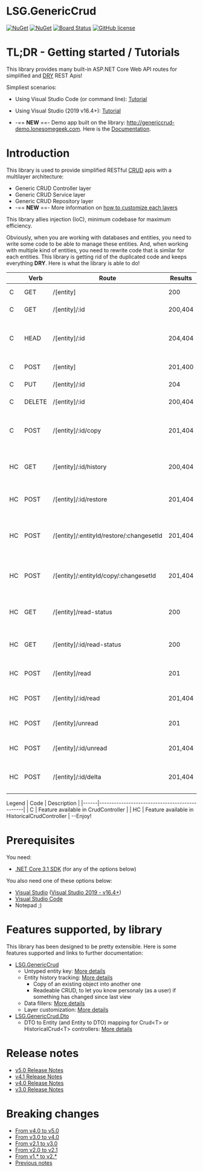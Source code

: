 # LSG.GenericCrud
[![NuGet](https://img.shields.io/nuget/dt/LSG.GenericCrud.svg)](https://www.nuget.org/packages/LSG.GenericCrud)
[![NuGet](https://img.shields.io/nuget/v/LSG.GenericCrud.svg)](https://www.nuget.org/packages/LSG.GenericCrud)
[![Board Status](https://dev.azure.com/lonesomegeek/ddef9b23-a7fc-461f-ade2-bcb9e4e6e579/e5c916ea-37ad-4bba-9ab4-ad6a5070fe19/_apis/work/boardbadge/3c551e06-0bb9-4488-8681-5d1b7cbbaea2)](https://dev.azure.com/lonesomegeek/ddef9b23-a7fc-461f-ade2-bcb9e4e6e579/_boards/board/t/e5c916ea-37ad-4bba-9ab4-ad6a5070fe19/Microsoft.RequirementCategory)
[![GitHub license](https://img.shields.io/github/license/lonesomegeek/LSG.GenericCrud.svg)](https://github.com/lonesomegeek/LSG.GenericCrud/blob/master/LICENSE)

# TL;DR - Getting started / Tutorials

This library provides many built-in ASP.NET Core Web API routes for simplified and [DRY] REST Apis!

Simpliest scenarios:
- Using Visual Studio Code (or command line): [Tutorial](docs/Tutorials/VisualStudioCode.md)
- Using Visual Studio (2019 v16.4+): [Tutorial](docs/Tutorials/VisualStudio.md)

- -== **NEW** ==- Demo app built on the library: http://genericcrud-demo.lonesomegeek.com. Here is the [Documentation](LSG.GenericCrud.Samples/README.md).

# Introduction
This library is used to provide simplified RESTful [CRUD] apis with a multilayer architecture:
- Generic CRUD Controller layer
- Generic CRUD Service layer
- Generic CRUD Repository layer 
- -== **NEW** ==- More information on [how to customize each layers](./docs/CustomLayers/README.md)

This library allies injection (IoC), minimum codebase for maximum efficiency.

Obviously, when you are working with databases and entities, you need to write some code to be able to manage these entities. And, when working with multiple kind of entities, you need to rewrite code that is similar for each entities. This library is getting rid of the duplicated code and keeps everything **DRY**. Here is what the library is able to do!

|    | Verb   | Route                                    | Results | Description                                       |
|----|--------|------------------------------------------|---------|---------------------------------------------------|
| C  | GET    | /[entity]                                | 200     | Retreive all objects                              |
| C  | GET    | /[entity]/:id                            | 200,404 | Retreive one object                               |
| C  | HEAD   | /[entity]/:id                            | 204,404 | Get an indication of the existance of an object   |
| C  | POST   | /[entity]                                | 201,400 | Create an object                                  |
| C  | PUT    | /[entity]/:id                            | 204     | Update an object                                  |
| C  | DELETE | /[entity]/:id                            | 200,404 | Delete an object                                  |
| C  | POST   | /[entity]/:id/copy                       | 201,404 | Copy active version of an object in a new object  |
| HC | GET    | /[entity]/:id/history                    | 200,404 | Get transaction history of an object              |
| HC | POST   | /[entity]/:id/restore                    | 201,404 | Restore a deleted object in a new object          |
| HC | POST   | /[entity]/:entityId/restore/:changesetId | 201,404 | Restore a version of an object in the same object |
| HC | POST   | /[entity]/:entityId/copy/:changesetId    | 201,404 | Copy a version of an object in to a new object    |
| HC | GET    | /[entity]/read-status                    | 200     | Retreive all object with their read status        |
| HC | GET    | /[entity]/:id/read-status                | 200     | Retreive one object with its read status          |
| HC | POST   | /[entity]/read                           | 201     | Mark all objects as "read"                        |
| HC | POST   | /[entity]/:id/read                       | 201,404 | Mark one object as "read"                         |
| HC | POST   | /[entity]/unread                         | 201     | Mark all object as "unread"                       |
| HC | POST   | /[entity]/:id/unread                     | 201,404 | Mark one object as "unread"                       |
| HC | POST   | /[entity]/:id/delta                      | 201,404 | Extract change delta of one object                |

Legend
| Code | Description                                   |
|------|-----------------------------------------------|
| C    | Feature available in CrudController           |
| HC   | Feature available in HistoricalCrudController |
--Enjoy!

# Prerequisites
You need:
- [.NET Core 3.1 SDK](https://dotnet.microsoft.com/download/dotnet-core/3.1) (for any of the options below)

You also need one of these options below:
- [Visual Studio](https://www.visualstudio.com/downloads/) ([Visual Studio 2019 - v16.4+](https://devblogs.microsoft.com/dotnet/announcing-net-core-3-1/))
- [Visual Studio Code](https://code.visualstudio.com/)
- Notepad ;)

# Features supported, by library

This library has been designed to be pretty extensible. Here is some features supported and links to further documentation:

- [LSG.GenericCrud](https://www.nuget.org/packages/LSG.GenericCrud/) 
    - Untyped entity key: [More details](./docs/Features/UntypedEntityKey.md)
    - Entity history tracking: [More details](./docs/Features/HistoricalCrud.md)
        - Copy of an existing object into another one
        - Readeable CRUD, to let you know personaly (as a user) if something has changed since last view
    - Data fillers: [More details](./docs/Features/DataFillers.md)
    - Layer customization: [More details](./docs/CustomLayers/README.md)
- [LSG.GenericCrud.Dto](https://www.nuget.org/packages/LSG.GenericCrud.Dto/)
    - DTO to Entity (and Entity to DTO) mapping for Crud\<T> or HistoricalCrud\<T> controllers: [More details](./docs/Features/DTO.md)

# Release notes
- [v5.0 Release Notes](docs/ReleaseNotes/v5.0.md)
- [v4.1 Release Notes](docs/ReleaseNotes/v4.1.md)
- [v4.0 Release Notes](docs/ReleaseNotes/v4.0.md)
- [v3.0 Release Notes](docs/ReleaseNotes/v3.0.md)

# Breaking changes
- [From v4.0 to v5.0](docs/BreakingChanges/From-v4.0-to-v5.0.md)
- [From v3.0 to v4.0](docs/BreakingChanges/From-v3.0-to-v4.0.md)
- [From v2.1 to v3.0](docs/BreakingChanges/From-v2.1-to-v3.0.md)
- [From v2.0 to v2.1](docs/BreakingChanges/From-v2.0-to-v2.1.md)
- [From v1.* to v2.*](docs/BreakingChanges/From-v1-to-v2.md)
- [Previous notes](docs/ReleaseNotes/OldReleaseNotes.md)

<!-- References -->

[CRUD]: https://en.wikipedia.org/wiki/Create,_read,_update_and_delete
[DRY]: https://en.wikipedia.org/wiki/Don%27t_repeat_yourself
